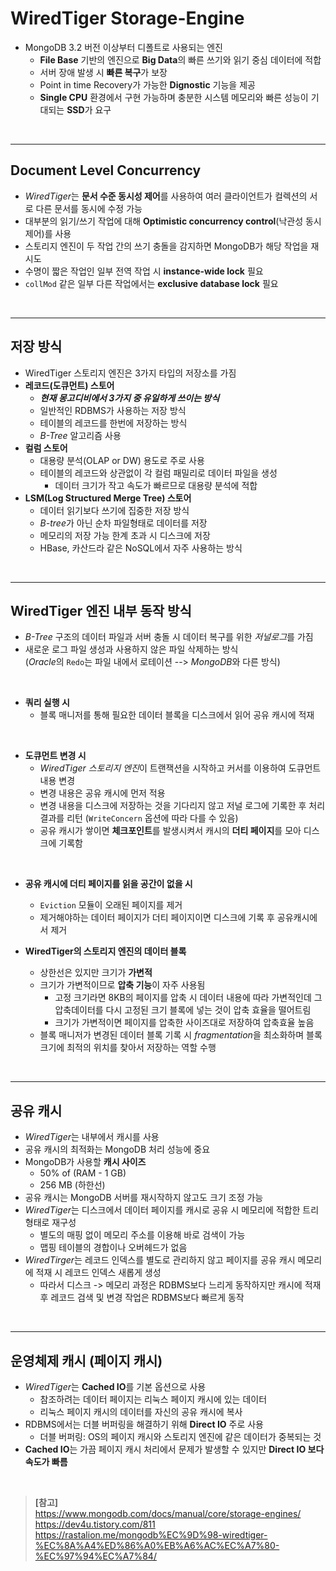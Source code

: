 # WiredTiger Storage-Engine

- MongoDB 3.2 버전 이상부터 디폴트로 사용되는 엔진
  - **File Base** 기반의 엔진으로 **Big Data**의 빠른 쓰기와 읽기 중심 데이터에 적합
  - 서버 장애 발생 시 **빠른 복구**가 보장
  - Point in time Recovery가 가능한 **Dignostic** 기능을 제공
  - **Single CPU** 환경에서 구현 가능하며 충분한 시스템 메모리와 빠른 성능이 기대되는 **SSD**가 요구

<br>

---

## **Document Level Concurrency**

- *WiredTiger*는 **문서 수준 동시성 제어**를 사용하여 여러 클라이언트가 컬렉션의 서로 다른 문서를 동시에 수정 가능
- 대부분의 읽기/쓰기 작업에 대해 **Optimistic concurrency control**(낙관성 동시 제어)를 사용
- 스토리지 엔진이 두 작업 간의 쓰기 충돌을 감지하면 MongoDB가 해당 작업을 재시도
- 수명이 짧은 작업인 일부 전역 작업 시 **instance-wide lock** 필요
- `collMod` 같은 일부 다른 작업에서는 **exclusive database lock** 필요

<br>

---

## **저장 방식**

- WiredTiger 스토리지 엔진은 3가지 타입의 저장소를 가짐
- **레코드(도큐먼트) 스토어**
  - **_현재 몽고디비에서 3가지 중 유일하게 쓰이는 방식_**
  - 일반적인 RDBMS가 사용하는 저장 방식
  - 테이블의 레코드를 한번에 저장하는 방식
  - _B-Tree_ 알고리즘 사용
- **컬럼 스토어**
  - 대용량 분석(OLAP or DW) 용도로 주로 사용
  - 테이블의 레코드와 상관없이 각 컬럼 패밀리로 데이터 파일을 생성
    - 데이터 크기가 작고 속도가 빠르므로 대용량 분석에 적합
- **LSM(Log Structured Merge Tree) 스토어**
  - 데이터 읽기보다 쓰기에 집중한 저장 방식
  - *B-tree*가 아닌 순차 파일형태로 데이터를 저장
  - 메모리의 저장 가능 한계 초과 시 디스크에 저장
  - HBase, 카산드라 같은 NoSQL에서 자주 사용하는 방식

<br>

---

## **WiredTiger 엔진 내부 동작 방식**

- _B-Tree_ 구조의 데이터 파일과 서버 충돌 시 데이터 복구를 위한 *저널로그*를 가짐
- 새로운 로그 파일 생성과 사용하지 않은 파일 삭제하는 방식
  <br>(*Oracle*의 `Redo`는 파일 내에서 로테이션 --> *MongoDB*와 다른 방식)

<br>

- **쿼리 실행 시**
  - 블록 매니저를 통해 필요한 데이터 블록을 디스크에서 읽어 공유 캐시에 적재

<br>

- **도큐먼트 변경 시**
  - *WiredTiger 스토리지 엔진*이 트랜잭션을 시작하고 커서를 이용하여 도큐먼트 내용 변경
  - 변경 내용은 공유 캐시에 먼저 적용
  - 변경 내용을 디스크에 저장하는 것을 기다리지 않고 저널 로그에 기록한 후 처리 결과를 리턴 (`WriteConcern` 옵션에 따라 다를 수 있음)
  - 공유 캐시가 쌓이면 **체크포인트**를 발생시켜서 캐시의 **더티 페이지**를 모아 디스크에 기록함

<br>

- **공유 캐시에 더티 페이지를 읽을 공간이 없을 시**

  - `Eviction` 모듈이 오래된 페이지를 제거
  - 제거해야하는 데이터 페이지가 더티 페이지이면 디스크에 기록 후 공유캐시에서 제거

- **WiredTiger의 스토리지 엔진의 데이터 블록**
  - 상한선은 있지만 크기가 **가변적**
  - 크기가 가변적이므로 **압축 기능**이 자주 사용됨
    - 고정 크기라면 8KB의 페이지를 압축 시 데이터 내용에 따라 가변적인데 그 압축데이터를 다시 고정된 크기 블록에 넣는 것이 압축 효율을 떨어트림
    - 크기가 가변적이면 페이지를 압축한 사이즈대로 저장하여 압축효율 높음
  - 블록 매니저가 변경된 데이터 블록 기록 시 *fragmentation*을 최소화하며 블록 크기에 최적의 위치를 찾아서 저장하는 역할 수행

<br>

---

## **공유 캐시**

- *WiredTiger*는 내부에서 캐시를 사용
- 공유 캐시의 최적화는 MongoDB 처리 성능에 중요
- MongoDB가 사용할 **캐시 사이즈**
  - 50% of (RAM - 1 GB)
  - 256 MB (하한선)
- 공유 캐시는 MongoDB 서버를 재시작하지 않고도 크기 조정 가능
- *WiredTiger*는 디스크에서 데이터 페이지를 캐시로 공유 시 메모리에 적합한 트리 형태로 재구성
  - 별도의 매핑 없이 메모리 주소를 이용해 바로 검색이 가능
  - 맵핑 테이블의 경합이나 오버헤드가 없음
- *WiredTirger*는 레코드 인덱스를 별도로 관리하지 않고 페이지를 공유 캐시 메모리에 적재 시 레코드 인덱스 새롭게 생성
  - 따라서 디스크 -> 메모리 과정은 RDBMS보다 느리게 동작하지만 캐시에 적재 후 레코드 검색 및 변경 작업은 RDBMS보다 빠르게 동작

<br>

---

## **운영체제 캐시** (페이지 캐시)

- *WiredTiger*는 **Cached IO**를 기본 옵션으로 사용
  - 참조하려는 데이터 페이지는 리눅스 페이지 캐시에 있는 데이터
  - 리눅스 페이지 캐시의 데이터를 자신의 공유 캐시에 복사
- RDBMS에서는 더블 버퍼링을 해결하기 위해 **Direct IO** 주로 사용
  - 더블 버퍼링: OS의 페이지 캐시와 스토리지 엔진에 같은 데이터가 중복되는 것
- **Cached IO**는 가끔 페이지 캐시 처리에서 문제가 발생할 수 있지만 **Direct IO 보다 속도가 빠름**

<br>

> **[참고]** <br> https://www.mongodb.com/docs/manual/core/storage-engines/ <br> https://dev4u.tistory.com/811 <br> https://rastalion.me/mongodb%EC%9D%98-wiredtiger-%EC%8A%A4%ED%86%A0%EB%A6%AC%EC%A7%80-%EC%97%94%EC%A7%84/
